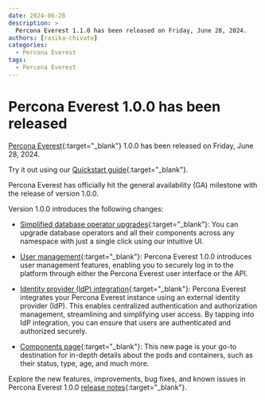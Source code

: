 ```yaml
---
date: 2024-06-28
description: >
  Percona Everest 1.1.0 has been released on Friday, June 28, 2024.
authors: [rasika-chivate]
categories:
  - Percona Everest
tags:
  - Percona Everest
---
```


# Percona Everest 1.0.0 has been released

<!-- more -->

[Percona Everest](https://docs.percona.com/everest/index.html){:target="_blank"} 1.0.0 has been released on Friday, June 28, 2024. 

Try it out using our [Quickstart guide](https://docs.percona.com/everest/quickstart-guide/quick-install.html){:target="_blank"}.


Percona Everest has officially hit the general availability (GA) milestone with the release of version 1.0.0.

Version 1.0.0 introduces the following changes:

- [Simplified database operator upgrades](https://docs.percona.com/everest/release-notes/Percona-Everest-1.0.0-%282024-06-28%29.html#simplified-database-operator-upgrades){:target="_blank"}: You can upgrade database operators and all their components across any namespace with just a single click using our intuitive UI.


- [User management](https://docs.percona.com/everest/administer/manage_users.html){:target="_blank"}: Percona Everest 1.0.0 introduces user management features, enabling you to securely log in to the platform through either the Percona Everest user interface or the API.

- [Identity provider (IdP) integration](https://docs.percona.com/everest/administer/Idp_integration.html){:target="_blank"}: Percona Everest integrates your Percona Everest instance using an external identity provider (IdP). This enables centralized authentication and authorization management, streamlining and simplifying user access. By tapping into IdP integration, you can ensure that users are authenticated and authorized securely.

- [Components page](https://docs.percona.com/everest/release-notes/Percona-Everest-1.0.0-%282024-06-28%29.html#all-new-components-page){:target="_blank"}: This new page is your go-to destination for in-depth details about the pods and containers, such as their status, type, age, and much more.


Explore the new features, improvements, bug fixes, and known issues in Percona Everest 1.0.0 [release notes](https://docs.percona.com/everest/release-notes/Percona-Everest-1.0.0-%282024-06-28%29.html){:target="_blank"}.